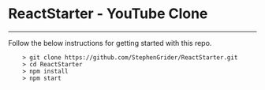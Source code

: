 ReactStarter - YouTube Clone
====

---

Follow the below instructions for getting started with this repo.

```
	> git clone https://github.com/StephenGrider/ReactStarter.git
	> cd ReactStarter
	> npm install
	> npm start
```

